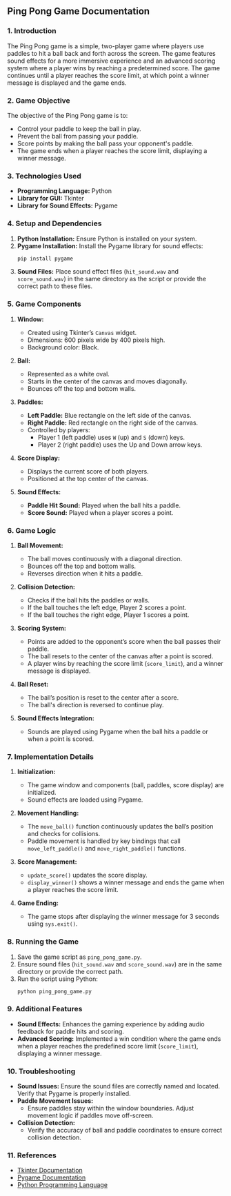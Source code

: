 

## **Ping Pong Game Documentation**

### **1. Introduction**

The Ping Pong game is a simple, two-player game where players use paddles to hit a ball back and forth across the screen. The game features sound effects for a more immersive experience and an advanced scoring system where a player wins by reaching a predetermined score. The game continues until a player reaches the score limit, at which point a winner message is displayed and the game ends.

### **2. Game Objective**

The objective of the Ping Pong game is to:
- Control your paddle to keep the ball in play.
- Prevent the ball from passing your paddle.
- Score points by making the ball pass your opponent's paddle.
- The game ends when a player reaches the score limit, displaying a winner message.

### **3. Technologies Used**

- **Programming Language:** Python
- **Library for GUI:** Tkinter
- **Library for Sound Effects:** Pygame

### **4. Setup and Dependencies**

1. **Python Installation:** Ensure Python is installed on your system.
2. **Pygame Installation:** Install the Pygame library for sound effects:
   ```bash
   pip install pygame
   ```
3. **Sound Files:** Place sound effect files (`hit_sound.wav` and `score_sound.wav`) in the same directory as the script or provide the correct path to these files.

### **5. Game Components**

1. **Window:**
   - Created using Tkinter’s `Canvas` widget.
   - Dimensions: 600 pixels wide by 400 pixels high.
   - Background color: Black.

2. **Ball:**
   - Represented as a white oval.
   - Starts in the center of the canvas and moves diagonally.
   - Bounces off the top and bottom walls.

3. **Paddles:**
   - **Left Paddle:** Blue rectangle on the left side of the canvas.
   - **Right Paddle:** Red rectangle on the right side of the canvas.
   - Controlled by players:
     - Player 1 (left paddle) uses `W` (up) and `S` (down) keys.
     - Player 2 (right paddle) uses the Up and Down arrow keys.

4. **Score Display:**
   - Displays the current score of both players.
   - Positioned at the top center of the canvas.

5. **Sound Effects:**
   - **Paddle Hit Sound:** Played when the ball hits a paddle.
   - **Score Sound:** Played when a player scores a point.

### **6. Game Logic**

1. **Ball Movement:**
   - The ball moves continuously with a diagonal direction.
   - Bounces off the top and bottom walls.
   - Reverses direction when it hits a paddle.

2. **Collision Detection:**
   - Checks if the ball hits the paddles or walls.
   - If the ball touches the left edge, Player 2 scores a point.
   - If the ball touches the right edge, Player 1 scores a point.

3. **Scoring System:**
   - Points are added to the opponent’s score when the ball passes their paddle.
   - The ball resets to the center of the canvas after a point is scored.
   - A player wins by reaching the score limit (`score_limit`), and a winner message is displayed.

4. **Ball Reset:**
   - The ball’s position is reset to the center after a score.
   - The ball's direction is reversed to continue play.

5. **Sound Effects Integration:**
   - Sounds are played using Pygame when the ball hits a paddle or when a point is scored.

### **7. Implementation Details**

1. **Initialization:**
   - The game window and components (ball, paddles, score display) are initialized.
   - Sound effects are loaded using Pygame.

2. **Movement Handling:**
   - The `move_ball()` function continuously updates the ball’s position and checks for collisions.
   - Paddle movement is handled by key bindings that call `move_left_paddle()` and `move_right_paddle()` functions.

3. **Score Management:**
   - `update_score()` updates the score display.
   - `display_winner()` shows a winner message and ends the game when a player reaches the score limit.

4. **Game Ending:**
   - The game stops after displaying the winner message for 3 seconds using `sys.exit()`.

### **8. Running the Game**

1. Save the game script as `ping_pong_game.py`.
2. Ensure sound files (`hit_sound.wav` and `score_sound.wav`) are in the same directory or provide the correct path.
3. Run the script using Python:
   ```bash
   python ping_pong_game.py
   ```

### **9. Additional Features**

- **Sound Effects:** Enhances the gaming experience by adding audio feedback for paddle hits and scoring.
- **Advanced Scoring:** Implemented a win condition where the game ends when a player reaches the predefined score limit (`score_limit`), displaying a winner message.

### **10. Troubleshooting**

- **Sound Issues:** Ensure the sound files are correctly named and located. Verify that Pygame is properly installed.
- **Paddle Movement Issues:**
  - Ensure paddles stay within the window boundaries. Adjust movement logic if paddles move off-screen.
- **Collision Detection:**
  - Verify the accuracy of ball and paddle coordinates to ensure correct collision detection.

### **11. References**

- [Tkinter Documentation](https://docs.python.org/3/library/tkinter.html)
- [Pygame Documentation](https://www.pygame.org/docs/)
- [Python Programming Language](https://www.python.org/)
